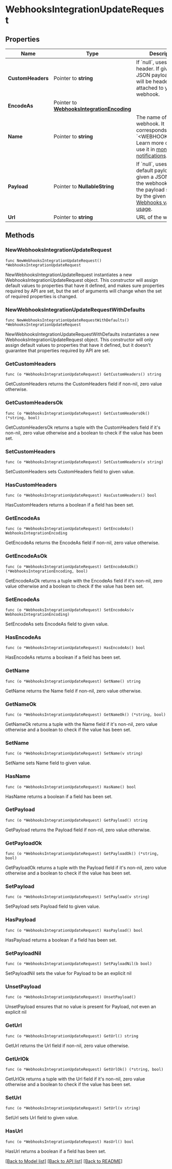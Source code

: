 # WebhooksIntegrationUpdateRequest

## Properties

Name | Type | Description | Notes
---- | ---- | ----------- | ------
**CustomHeaders** | Pointer to **string** | If &#x60;null&#x60;, uses no header. If given a JSON payload, these will be headers attached to your webhook. | [optional] 
**EncodeAs** | Pointer to [**WebhooksIntegrationEncoding**](WebhooksIntegrationEncoding.md) |  | [optional] [default to WEBHOOKSINTEGRATIONENCODING_JSON]
**Name** | Pointer to **string** | The name of the webhook. It corresponds with &#x60;&lt;WEBHOOK_NAME&gt;&#x60;. Learn more on how to use it in [monitor notifications](https://docs.datadoghq.com/monitors/notifications). | [optional] 
**Payload** | Pointer to **NullableString** | If &#x60;null&#x60;, uses the default payload. If given a JSON payload, the webhook returns the payload specified by the given payload. [Webhooks variable usage](https://docs.datadoghq.com/integrations/webhooks/#usage). | [optional] 
**Url** | Pointer to **string** | URL of the webhook. | [optional] 

## Methods

### NewWebhooksIntegrationUpdateRequest

`func NewWebhooksIntegrationUpdateRequest() *WebhooksIntegrationUpdateRequest`

NewWebhooksIntegrationUpdateRequest instantiates a new WebhooksIntegrationUpdateRequest object.
This constructor will assign default values to properties that have it defined,
and makes sure properties required by API are set, but the set of arguments
will change when the set of required properties is changed.

### NewWebhooksIntegrationUpdateRequestWithDefaults

`func NewWebhooksIntegrationUpdateRequestWithDefaults() *WebhooksIntegrationUpdateRequest`

NewWebhooksIntegrationUpdateRequestWithDefaults instantiates a new WebhooksIntegrationUpdateRequest object.
This constructor will only assign default values to properties that have it defined,
but it doesn't guarantee that properties required by API are set.

### GetCustomHeaders

`func (o *WebhooksIntegrationUpdateRequest) GetCustomHeaders() string`

GetCustomHeaders returns the CustomHeaders field if non-nil, zero value otherwise.

### GetCustomHeadersOk

`func (o *WebhooksIntegrationUpdateRequest) GetCustomHeadersOk() (*string, bool)`

GetCustomHeadersOk returns a tuple with the CustomHeaders field if it's non-nil, zero value otherwise
and a boolean to check if the value has been set.

### SetCustomHeaders

`func (o *WebhooksIntegrationUpdateRequest) SetCustomHeaders(v string)`

SetCustomHeaders sets CustomHeaders field to given value.

### HasCustomHeaders

`func (o *WebhooksIntegrationUpdateRequest) HasCustomHeaders() bool`

HasCustomHeaders returns a boolean if a field has been set.

### GetEncodeAs

`func (o *WebhooksIntegrationUpdateRequest) GetEncodeAs() WebhooksIntegrationEncoding`

GetEncodeAs returns the EncodeAs field if non-nil, zero value otherwise.

### GetEncodeAsOk

`func (o *WebhooksIntegrationUpdateRequest) GetEncodeAsOk() (*WebhooksIntegrationEncoding, bool)`

GetEncodeAsOk returns a tuple with the EncodeAs field if it's non-nil, zero value otherwise
and a boolean to check if the value has been set.

### SetEncodeAs

`func (o *WebhooksIntegrationUpdateRequest) SetEncodeAs(v WebhooksIntegrationEncoding)`

SetEncodeAs sets EncodeAs field to given value.

### HasEncodeAs

`func (o *WebhooksIntegrationUpdateRequest) HasEncodeAs() bool`

HasEncodeAs returns a boolean if a field has been set.

### GetName

`func (o *WebhooksIntegrationUpdateRequest) GetName() string`

GetName returns the Name field if non-nil, zero value otherwise.

### GetNameOk

`func (o *WebhooksIntegrationUpdateRequest) GetNameOk() (*string, bool)`

GetNameOk returns a tuple with the Name field if it's non-nil, zero value otherwise
and a boolean to check if the value has been set.

### SetName

`func (o *WebhooksIntegrationUpdateRequest) SetName(v string)`

SetName sets Name field to given value.

### HasName

`func (o *WebhooksIntegrationUpdateRequest) HasName() bool`

HasName returns a boolean if a field has been set.

### GetPayload

`func (o *WebhooksIntegrationUpdateRequest) GetPayload() string`

GetPayload returns the Payload field if non-nil, zero value otherwise.

### GetPayloadOk

`func (o *WebhooksIntegrationUpdateRequest) GetPayloadOk() (*string, bool)`

GetPayloadOk returns a tuple with the Payload field if it's non-nil, zero value otherwise
and a boolean to check if the value has been set.

### SetPayload

`func (o *WebhooksIntegrationUpdateRequest) SetPayload(v string)`

SetPayload sets Payload field to given value.

### HasPayload

`func (o *WebhooksIntegrationUpdateRequest) HasPayload() bool`

HasPayload returns a boolean if a field has been set.

### SetPayloadNil

`func (o *WebhooksIntegrationUpdateRequest) SetPayloadNil(b bool)`

 SetPayloadNil sets the value for Payload to be an explicit nil

### UnsetPayload
`func (o *WebhooksIntegrationUpdateRequest) UnsetPayload()`

UnsetPayload ensures that no value is present for Payload, not even an explicit nil
### GetUrl

`func (o *WebhooksIntegrationUpdateRequest) GetUrl() string`

GetUrl returns the Url field if non-nil, zero value otherwise.

### GetUrlOk

`func (o *WebhooksIntegrationUpdateRequest) GetUrlOk() (*string, bool)`

GetUrlOk returns a tuple with the Url field if it's non-nil, zero value otherwise
and a boolean to check if the value has been set.

### SetUrl

`func (o *WebhooksIntegrationUpdateRequest) SetUrl(v string)`

SetUrl sets Url field to given value.

### HasUrl

`func (o *WebhooksIntegrationUpdateRequest) HasUrl() bool`

HasUrl returns a boolean if a field has been set.


[[Back to Model list]](../README.md#documentation-for-models) [[Back to API list]](../README.md#documentation-for-api-endpoints) [[Back to README]](../README.md)


